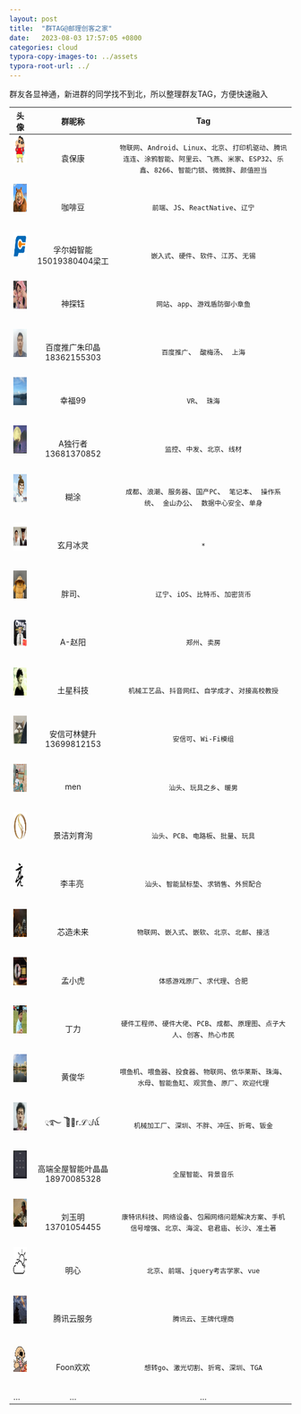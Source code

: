 ```yaml
---
layout: post
title:  "群TAG@邮理创客之家"
date:   2023-08-03 17:57:05 +0800
categories: cloud
typora-copy-images-to: ../assets
typora-root-url: ../
---
```


群友各显神通，新进群的同学找不到北，所以整理群友TAG，方便快速融入




| 头像 | 群昵称 | Tag|
| ------------- |:-------------:|:-------------:|
|<table><img src="../assets/kangear.jpg" width="50" height="50"/></table>| 袁保康    |`物联网`、`Android`、`Linux`、`北京`、`打印机驱动`、`腾讯连连`、`涂鸦智能`、`阿里云`、`飞燕`、`米家`、`ESP32`、`乐鑫`、`8266`、`智能门锁`、`微微胖`、`颜值担当`
|<table><img src="../assets/咖啡豆.jpg" width="50" height="50"/></table>| 咖啡豆    |`前端`、`JS`、`ReactNative`、`辽宁`
|<table><img src="../assets/孚尔姆智能15019380404梁工.jpg" width="50" height="50"/></table>| 孚尔姆智能15019380404梁工    |`嵌入式`、`硬件`、`软件`、`江苏`、`无锡`
|<table><img src="../assets/神探钰.jpg" width="50" height="50"/></table>| 神探钰    |`网站`、`app`、`游戏盾防御小章鱼`
|<table><img src="../assets/百度推广朱印晶18362155303.jpg" width="50" height="50"/></table>| 百度推广朱印晶18362155303   |`百度推广`、` 酸梅汤`、` 上海`
|<table><img src="../assets/幸福99.jpg" width="50" height="50"/></table>| 幸福99    |`VR`、` 珠海`
|<table><img src="../assets/A独行者13681370852.jpg" width="50" height="50"/></table>| A独行者13681370852    |`监控`、`中发`、`北京`、`线材`
|<table><img src="../assets/糊涂.jpg" width="50" height="50"/></table>| 糊涂    |`成都`、`浪潮`、`服务器`、`国产PC`、` 笔记本`、` 操作系统`、` 金山办公`、` 数据中心安全`、`单身`
|<table><img src="../assets/玄月冰灵.jpg" width="50" height="50"/></table>| 玄月冰灵   |`*`
|<table><img src="../assets/胖司、.jpg" width="50" height="50"/></table>| 胖司、   |`辽宁`、`iOS`、`比特币`、`加密货币`
|<table><img src="../assets/A-赵阳.jpg" width="50" height="50"/></table>| A-赵阳   |`郑州`、`卖房`
|<table><img src="../assets/土星科技.jpg" width="50" height="50"/></table>| 土星科技    |`机械工艺品`、`抖音网红`、`自学成才`、`对接高校教授`
|<table><img src="../assets/安信可林健升13699812153.jpg" width="50" height="50"/></table>| 安信可林健升13699812153  |`安信可`、`Wi-Fi模组`
|<table><img src="../assets/men.jpg" width="50" height="50"/></table>| men |`汕头`、`玩具之乡`、`暖男`
|<table><img src="../assets/景洁刘育洵.jpg" width="50" height="50"/></table>|景洁刘育洵  |`汕头`、`PCB`、`电路板`、`批量`、`玩具`
|<table><img src="../assets/李丰亮.jpg" width="50" height="50"/></table>| 李丰亮   |`汕头`、`智能鼠标垫`、`求销售`、`外贸配合`
|<table><img src="../assets/芯造未来.jpg" width="50" height="50"/></table>| 芯造未来  |`物联网`、`嵌入式`、`嵌软`、`北京`、`北邮`、`接活`
|<table><img src="../assets/孟小虎.jpg" width="50" height="50"/></table>| 孟小虎  |`体感游戏原厂`、`求代理`、`合肥`
|<table><img src="../assets/丁力.jpg" width="50" height="50"/></table>| 丁力  |`硬件工程师`、`硬件大佬`、`PCB`、`成都`、`原理图`、`点子大人`、`创客`、`热心市民`
|<table><img src="../assets/黄俊华.jpg" width="50" height="50"/></table>| 黄俊华 |`喂鱼机`、`喂鱼器`、`投食器`、`物联网`、`依华莱斯`、`珠海`、`水母`、`智能鱼缸`、`观赏鱼`、`原厂`、`欢迎代理`
|<table><img src="../assets/྄࿐ ེ ེℳ྄r.ℒ྄ⅈ.jpg" width="50" height="50"/></table>| ྄࿐ ེ ེℳ྄r.ℒ྄ⅈꪌ   |`机械加工厂`、`深圳`、`不胖`、`冲压`、`折弯`、`钣金`
|<table><img src="../assets/高端全屋智能叶晶晶18970085328.jpg" width="50" height="50"/></table>| 高端全屋智能叶晶晶18970085328  |`全屋智能`、`背景音乐`|
|<table><img src="../assets/刘玉明13701054455.jpg" width="50" height="50"/></table>| 刘玉明13701054455  |`康特讯科技`、`网络设备`、`包厢网络问题解决方案`、`手机信号增强`、`北京`、`海淀`、`皂君庙`、`长沙`、`准土著`|
|<table><img src="../assets/明心.jpg" width="50" height="50"/></table>| 明心  |`北京`、`前端`、`jquery考古学家`、`vue`|
|<table><img src="../assets/腾讯云服务.jpg" width="50" height="50"/></table>| 腾讯云服务  |`腾讯云`、`王牌代理商`|
|<table><img src="../assets/Foon欢欢.jpg" width="50" height="50"/></table>| Foon欢欢    |`想转go`、`激光切割`、`折弯`、`深圳`、`TGA`
| … |…  |…|

